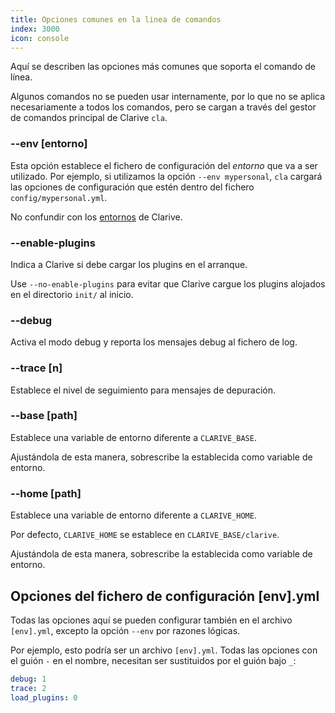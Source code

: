 ```yaml
---
title: Opciones comunes en la linea de comandos
index: 3000
icon: console
---
```


Aquí se describen las opciones más comunes que soporta el comando de línea.

Algunos comandos no se pueden usar internamente, por lo que no se aplica necesariamente a todos los comandos, pero se cargan a través del gestor de comandos principal de Clarive `cla`.

### --env [entorno]

Esta opción establece el fichero de configuración del *entorno* que va a ser utilizado. Por ejemplo, si utilizamos la opción `--env mypersonal`, `cla` cargará las opciones de configuración que estén dentro del fichero `config/mypersonal.yml`.

No confundir con los [entornos](concepts/environment) de Clarive.

### --enable-plugins

Indica a Clarive si debe cargar los plugins en el arranque.

Use `--no-enable-plugins` para evitar que Clarive cargue los plugins alojados en el directorio `init/` al inicio.

### --debug

Activa el modo debug y reporta los mensajes debug al fichero de log.

### --trace [n]

Establece el nivel de seguimiento para mensajes de depuración.

### --base [path]

Establece una variable de entorno diferente a `CLARIVE_BASE`.

Ajustándola de esta manera, sobrescribe la establecida como variable de entorno.

### --home [path]

Establece una variable de entorno diferente a `CLARIVE_HOME`.

Por defecto, `CLARIVE_HOME` se establece en `CLARIVE_BASE/clarive`.

Ajustándola de esta manera, sobrescribe la establecida como variable de entorno.

## Opciones del fichero de configuración [env].yml

Todas las opciones aquí se pueden configurar también en el archivo `[env].yml`,
excepto la opción `--env` por razones lógicas.

Por ejemplo, esto podría ser un archivo `[env].yml`.
Todas las opciones con el guión `-` en el nombre, necesitan ser sustituidos por el guión bajo `_`:

```yaml
debug: 1
trace: 2
load_plugins: 0
```
